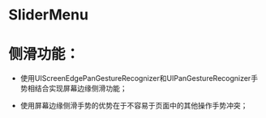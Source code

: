 # SliderMenu

# 侧滑功能：

- 使用UIScreenEdgePanGestureRecognizer和UIPanGestureRecognizer手势相结合实现屏幕边缘侧滑功能；
 
- 使用屏幕边缘侧滑手势的优势在于不容易于页面中的其他操作手势冲突；
